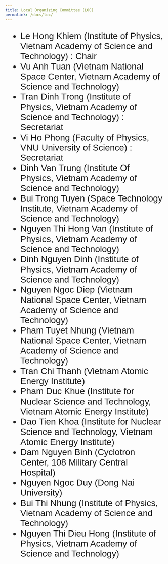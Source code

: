 ```yaml
---
title: Local Organizing Committee (LOC)
permalink: /docs/loc/
---
```

<span style="font-family:Helvetica; font-size:2em;">

- Le Hong Khiem (Institute of Physics, Vietnam Academy of Science and Technology) : Chair
- Vu Anh Tuan (Vietnam National Space Center, Vietnam Academy of Science and Technology)
- Tran Dinh Trong (Institute of Physics, Vietnam Academy of Science and Technology) : Secretariat
- Vi Ho Phong (Faculty of Physics, VNU University of Science) :   Secretariat
- Dinh Van Trung (Institute Of Physics, Vietnam Academy of Science and Technology)
- Bui Trong Tuyen (Space Technology Institute, Vietnam Academy of Science and Technology)
- Nguyen Thi Hong Van (Institute of Physics, Vietnam Academy of Science and Technology)
- Dinh Nguyen Dinh (Institute of Physics, Vietnam Academy of Science and Technology)
- Nguyen Ngoc Diep (Vietnam National Space Center, Vietnam Academy of Science and Technology)
- Pham Tuyet Nhung (Vietnam National Space Center, Vietnam Academy of Science and Technology)
- Tran Chi Thanh (Vietnam Atomic Energy Institute)
- Pham Duc Khue (Institute for Nuclear Science and Technology, Vietnam Atomic Energy Institute)
- Dao Tien Khoa (Institute for Nuclear Science and Technology, Vietnam Atomic Energy Institute)
- Dam Nguyen Binh (Cyclotron Center, 108 Military Central Hospital)
- Nguyen Ngoc Duy (Dong Nai University)
- Bui Thi Nhung (Institute of Physics, Vietnam Academy of Science and Technology)
- Nguyen Thi Dieu Hong (Institute of Physics, Vietnam Academy of Science and Technology)

</span>